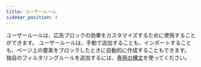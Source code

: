 ```yaml
---
title: ユーザールール
sidebar_position: 4
---
```


ユーザールールは、広告ブロックの効果をカスタマイズするために使用することができます。 ユーザールールは、手動で追加することも、インポートすることも、ページ上の要素をブロックしたときに自動的に作成することもできます。 独自のフィルタリングルールを追加するには、[専用の構文](/general/ad-filtering/create-own-filters)を使ってください。
